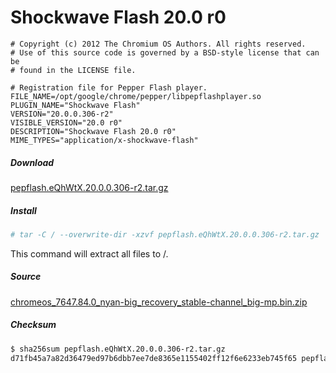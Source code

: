 Shockwave Flash 20.0 r0
=======================

``` pepper-flash.info
# Copyright (c) 2012 The Chromium OS Authors. All rights reserved.
# Use of this source code is governed by a BSD-style license that can be
# found in the LICENSE file.

# Registration file for Pepper Flash player.
FILE_NAME=/opt/google/chrome/pepper/libpepflashplayer.so
PLUGIN_NAME="Shockwave Flash"
VERSION="20.0.0.306-r2"
VISIBLE_VERSION="20.0 r0"
DESCRIPTION="Shockwave Flash 20.0 r0"
MIME_TYPES="application/x-shockwave-flash"
```

##### Download
[pepflash.eQhWtX.20.0.0.306-r2.tar.gz](pepflash.eQhWtX.20.0.0.306-r2.tar.gz)

##### Install
``` sh
# tar -C / --overwrite-dir -xzvf pepflash.eQhWtX.20.0.0.306-r2.tar.gz
```

This command will extract all files to /.


##### Source
[chromeos_7647.84.0_nyan-big_recovery_stable-channel_big-mp.bin.zip](https://dl.google.com/dl/edgedl/chromeos/recovery/chromeos_7647.84.0_nyan-big_recovery_stable-channel_big-mp.bin.zip)

##### Checksum
``` sh
$ sha256sum pepflash.eQhWtX.20.0.0.306-r2.tar.gz
d71fb45a7a82d36479ed97b6dbb7ee7de8365e1155402ff12f6e6233eb745f65 pepflash.eQhWtX.20.0.0.306-r2.tar.gz
```

